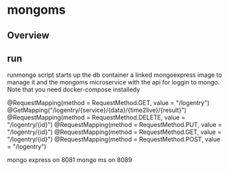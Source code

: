 # mongoms

## Overview

## run

runmongo script starts up the db container a linked mongoexpress image to manage it and the mongoms microservice with the api for loggin to mongo.
Note that you need docker-compose installedy

@RequestMapping(method = RequestMethod.GET, value = "/logentry")
@GetMapping("/logentry/{service}/{data}/{time2live}/{result}")
@RequestMapping(method = RequestMethod.DELETE, value = "/logentry/{id}")
@RequestMapping(method = RequestMethod.PUT, value = "/logentry/{id}")
@RequestMapping(method = RequestMethod.GET, value = "/logentry/{id}")
@RequestMapping(method = RequestMethod.POST, value = "/logentry")

mongo express on 8081
mongo ms on 8089
